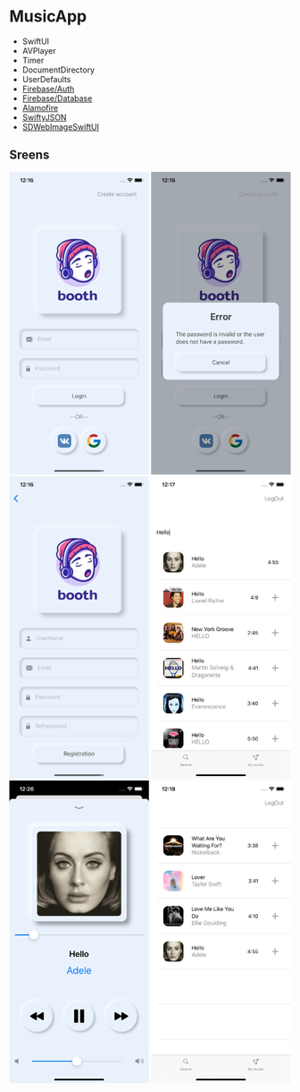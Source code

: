 # MusicApp

- SwiftUI
- AVPlayer
- Timer
- DocumentDirectory
- UserDefaults
- [Firebase/Auth](https://firebase.google.com/)
- [Firebase/Database](https://firebase.google.com/)
- [Alamofire](https://github.com/Alamofire/Alamofire)
- [SwiftyJSON](https://github.com/SwiftyJSON/SwiftyJSON)
- [SDWebImageSwiftUI](https://github.com/SDWebImage/SDWebImageSwiftUI)

## Sreens

<img src="Images/login.png" Width="250" /> <img src="Images/error.png" Width="250" /> <img src="Images/register.png" Width="250" /> <img src="Images/search.png" Width="250" /> <img src="Images/player.png" Width="250" /> <img src="Images/playlist.png" Width="250" />
